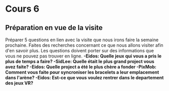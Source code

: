# Cours 6
## Préparation en vue de la visite
Préparer 5 questions en lien avec la visite que nous irons faire la semaine prochaine. Faites des recherches concernant ce que nous allons visiter afin d'en savoir plus. Les questions doivent porter sur des informations que vous ne pouvez pas trouver en ligne. 
**-Eidos: Quelle jeux qui vous a pris le plus de temps a faire?
-SidLee: Quelle était le plus grand project vous avez faite?
-Eidos: Quelle project a été le plus chère a fonder
-PixMob: Comment vous faite pour syncroniser les bracelets a leur emplacement dans l'arène?
-Eidos: Est-ce que vous voulez rentrer dans le departement des jeux VR?**
